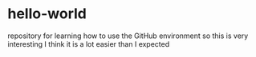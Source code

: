# hello-world
repository for learning how to use the GitHub environment
so this is very interesting I think it is a lot easier than I expected
